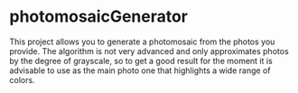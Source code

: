 # photomosaicGenerator
This project allows you to generate a photomosaic from the photos you provide. The algorithm is not very advanced and only approximates photos by the degree of grayscale, so to get a good result for the moment it is advisable to use as the main photo one that highlights a wide range of colors.
